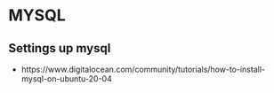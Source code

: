 # MYSQL


## Settings up mysql
<ul>
  <li>https://www.digitalocean.com/community/tutorials/how-to-install-mysql-on-ubuntu-20-04
</ul>
